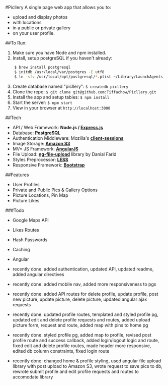 #Picllery
A single page web app that allows you to:
* upload and display photos
* with locations
* in a public or private gallery
* on your user profile.

##To Run:
1. Make sure you have Node and npm installed.
2. Install, setup postgreSQL if you haven't already:
```sh
    $ brew install postgresql
    $ initdb /usr/local/var/postgres -E utf8
    $ ln -sfv /usr/local/opt/postgresql/*.plist ~/Library/LaunchAgents
```
3. Create database named "picllery": `$ createdb picllery`
4. Clone the repo: `$ git clone git@github.com:Tiffachow/Picllery.git`
5. Install the app and setup tables: `$ npm install`
6. Start the server: `$ npm start`
7. View in your browser at `http://localhost:3000`

##Tech
* API / Web Framework: **Node.js / [Express.js](http://expressjs.com/)**
* Database: [**PostgreSQL**](http://www.postgresql.org/)
* Authentication Middleware: Mozilla's [**client-sessions**](https://github.com/mozilla/node-client-sessions)
* Image Storage: [**Amazon S3**](http://aws.amazon.com/s3/)
* MV\* JS Framework: [**AngularJS**](https://angularjs.org/)
* File Upload: [**ng-file-upload**](https://github.com/danialfarid/ng-file-upload) library by Danial Farid
* Styles Preprocessor: [**LESS**](http://lesscss.org/)
* Responsive Framework: [**Bootstrap**](http://getbootstrap.com/)

##Features
* User Profiles
* Private and Public Pics & Gallery Options
* Picture Locations, Pin Map
* Picture Likes

###Todo
* Google Maps API
* Likes Routes
* Hash Passwords
* Caching
* Angular

* recently done: added authentication, updated API, updated readme, added angular directives
* recently done: added mobile nav, added more responsiveness to pgs
* recently done: added API routes for delete profile, update profile, post new picture, update picture, delete  picture, updated angular ajax requests
* recently done: updated profile routes, templated and styled profile pg, updated edit and delete profile requests and routes, added upload picture form, request and route, added map with pins to home pg
* recently done: styled profile pg, added map to profile, revised post profile route and success callback, added login/logout logic and route, fixed edit and delete profile routes, made header more responsive, edited db column constraints, fixed login route
* recently done: changed home & profile styling, used angular file upload library with post upload to Amazon S3, wrote request to save pics to db, rewrote submit profile and edit profile requests and routes to accomodate library